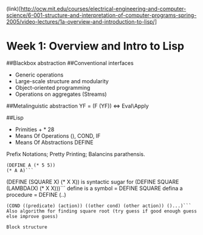 (link)[http://ocw.mit.edu/courses/electrical-engineering-and-computer-science/6-001-structure-and-interpretation-of-computer-programs-spring-2005/video-lectures/1a-overview-and-introduction-to-lisp/]

# Week 1: Overview and Intro to Lisp
##Blackbox abstraction
##Conventional interfaces
 - Generic operations
 - Large-scale structure and modularity
 - Object-oriented programming
 - Operations on aggregates (Streams)

##Metalinguistic abstraction
YF = (F (YF)) <=> Eval\Apply

##Lisp
 - Primities + * 28
 - Means Of Operations (), COND, IF
 - Means Of Abstractions DEFINE

Prefix Notations; Pretty Printing; Balancins parathensis.
```
(DEFINE A (* 5 5))
(* A A)```
```
(DEFINE (SQUARE X) (* X X)) is syntactic sugar for
(DEFINE SQUARE (LAMBDA(X) (* X X)))```
define is a symbol = DEFINE SQUARE
defina a procedure = DEFINE (..)
```
(COND ((predicate) (action)) ((other cond) (other action)) ()...)```
Also algorithm for finding square root (try guess if good enough guess
else improve guess)

Block structure
